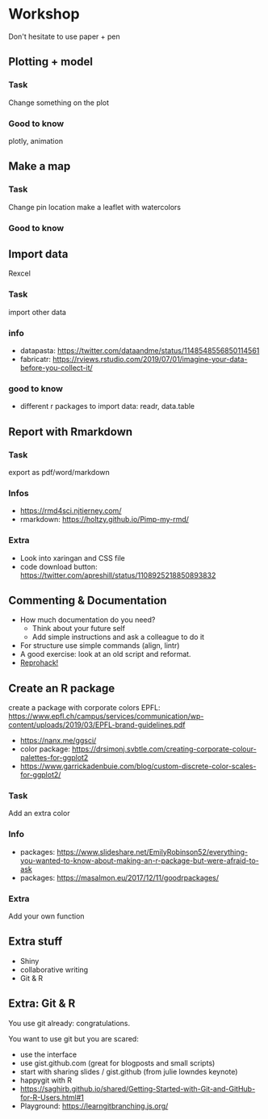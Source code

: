 # Workshop

Don't hesitate to use paper + pen


## Plotting + model

### Task
Change something on the plot


### Good to know
plotly, animation


## Make a map

### Task
Change pin location
make a leaflet with watercolors

### Good to know


## Import data

Rexcel

### Task
import other data

### info
- datapasta: https://twitter.com/dataandme/status/1148548556850114561
- fabricatr: https://rviews.rstudio.com/2019/07/01/imagine-your-data-before-you-collect-it/


### good to know
- different r packages to import data: readr, data.table



## Report with Rmarkdown

### Task
export as pdf/word/markdown

### Infos
- https://rmd4sci.njtierney.com/
- rmarkdown: https://holtzy.github.io/Pimp-my-rmd/


### Extra

- Look into xaringan and CSS file
- code download button: https://twitter.com/apreshill/status/1108925218850893832

## Commenting & Documentation

- How much documentation do you need? 
  - Think about your future self
  - Add simple instructions and ask a colleague to do it
- For structure use simple commands (align, lintr)
- A good exercise: look at an old script and reformat.
- [Reprohack!](https://sheffield-university.shinyapps.io/ReproHack_CCMcr/)


## Create an R package

create a package with corporate colors EPFL: https://www.epfl.ch/campus/services/communication/wp-content/uploads/2019/03/EPFL-brand-guidelines.pdf

- https://nanx.me/ggsci/
- color package: https://drsimonj.svbtle.com/creating-corporate-colour-palettes-for-ggplot2
- https://www.garrickadenbuie.com/blog/custom-discrete-color-scales-for-ggplot2/


### Task

Add an extra color 

### Info
- packages: https://www.slideshare.net/EmilyRobinson52/everything-you-wanted-to-know-about-making-an-r-package-but-were-afraid-to-ask
- packages: https://masalmon.eu/2017/12/11/goodrpackages/

### Extra 
Add your own function



## Extra stuff

- Shiny
- collaborative writing
- Git & R



## Extra: Git & R

You use git already: congratulations. 

You want to use git but you are scared: 
- use the interface
- use gist.github.com (great for blogposts and small scripts)
- start with sharing slides / gist.github (from julie lowndes keynote)
- happygit with R
- https://saghirb.github.io/shared/Getting-Started-with-Git-and-GitHub-for-R-Users.html#1
- Playground: https://learngitbranching.js.org/


